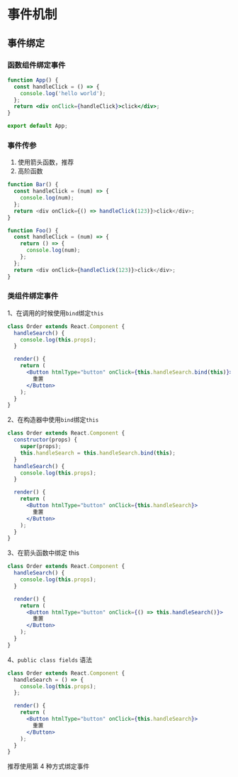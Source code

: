 # 事件机制

## 事件绑定

### 函数组件绑定事件

```jsx
function App() {
  const handleClick = () => {
    console.log('hello world');
  };
  return <div onClick={handleClick}>click</div>;
}

export default App;
```

### 事件传参

1. 使用箭头函数，推荐
2. 高阶函数

```js
function Bar() {
  const handleClick = (num) => {
    console.log(num);
  };
  return <div onClick={() => handleClick(123)}>click</div>;
}

function Foo() {
  const handleClick = (num) => {
    return () => {
      console.log(num);
    };
  };
  return <div onClick={handleClick(123)}>click</div>;
}
```

### 类组件绑定事件

1、在调用的时候使用`bind`绑定`this`

```jsx
class Order extends React.Component {
  handleSearch() {
    console.log(this.props);
  }

  render() {
    return (
      <Button htmlType="button" onClick={this.handleSearch.bind(this)}>
        重置
      </Button>
    );
  }
}
```

2、在构造器中使用`bind`绑定`this`

```jsx
class Order extends React.Component {
  constructor(props) {
    super(props);
    this.handleSearch = this.handleSearch.bind(this);
  }
  handleSearch() {
    console.log(this.props);
  }

  render() {
    return (
      <Button htmlType="button" onClick={this.handleSearch}>
        重置
      </Button>
    );
  }
}
```

3、在箭头函数中绑定 this

```jsx
class Order extends React.Component {
  handleSearch() {
    console.log(this.props);
  }

  render() {
    return (
      <Button htmlType="button" onClick={() => this.handleSearch()}>
        重置
      </Button>
    );
  }
}
```

4、`public class fields` 语法

```jsx
class Order extends React.Component {
  handleSearch = () => {
    console.log(this.props);
  };

  render() {
    return (
      <Button htmlType="button" onClick={this.handleSearch}>
        重置
      </Button>
    );
  }
}
```

推荐使用第 4 种方式绑定事件
